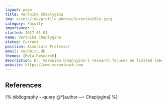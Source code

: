 ```yaml
---
layout: page
title: Veronika Cheplygina
img: assets/img/profile-photos/Veronika2024.jpeg  
category: Faculty
importance: 1
started: 2017-01-01
name: Veronika Cheplygina
status: Current
position: Associate Professor
email: vech@itu.dk
themes: [Meta-Research]
description: Dr. Veronika Cheplygina's research focuses on limited labeled scenarios in machine learning, in particular in medical image analysis. She received her Ph.D. from Delft University of Technology in 2015. After a postdoc at the Erasmus Medical Center, in 2017 she started as an assistant professor at Eindhoven University of Technology. In 2020, failing to achieve various metrics, she left the tenure track of search of the next step where she can contribute to open and inclusive science. In 2021 she started as an associate professor at IT University of Copenhagen. Next to research and teaching, Veronika blogs about academic life at https://www.veronikach.com. She also loves cats, which you will often encounter in her work.
website: https://www.veronikach.com
---
```


References
----------
<div class="publications">
  {% bibliography --query @*[author ~= Cheplygina] %}
</div>
